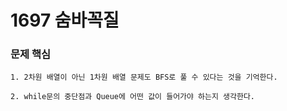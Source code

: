 # 1697 숨바꼭질

### 문제 핵심
```text
1. 2차원 배열이 아닌 1차원 배열 문제도 BFS로 풀 수 있다는 것을 기억한다.

2. while문의 중단점과 Queue에 어떤 값이 들어가야 하는지 생각한다.
```